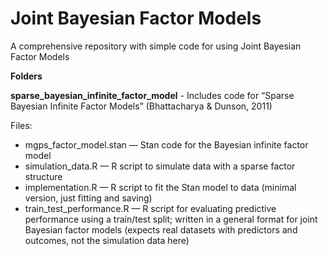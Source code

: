 # Joint Bayesian Factor Models
 A comprehensive repository with simple code for using Joint Bayesian Factor Models


**Folders**

**sparse_bayesian_infinite_factor_model** - Includes code for “Sparse Bayesian Infinite Factor Models” (Bhattacharya & Dunson, 2011)

Files:

- mgps_factor_model.stan — Stan code for the Bayesian infinite factor model
- simulation_data.R — R script to simulate data with a sparse factor structure
- implementation.R — R script to fit the Stan model to data (minimal version, just fitting and saving)
- train_test_performance.R — R script for evaluating predictive performance using a train/test split; written in a general format for joint Bayesian factor models (expects real datasets with predictors and outcomes, not the simulation data here)

